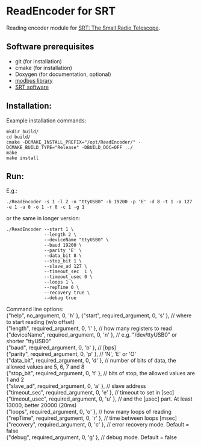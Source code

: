 # ReadEncoder for SRT
Reading encoder module for [SRT: The Small Radio Telescope](https://www.haystack.mit.edu/haystack-public-outreach/srt-the-small-radio-telescope-for-education/).


## Software prerequisites
* git (for installation)
* cmake (for installation)
* Doxygen (for documentation, optional)
* [modbus library](https://github.com/stephane/libmodbus)
* [SRT software](https://www.haystack.mit.edu/haystack-public-outreach/srt-the-small-radio-telescope-for-education/)

## Installation:
Example installation commands:
```
mkdir build/
cd build/
cmake -DCMAKE_INSTALL_PREFIX="/opt/ReadEncoder/" -DCMAKE_BUILD_TYPE="Release" -DBUILD_DOC=OFF ../
make
make install
```

## Run:
E.g.:
```
./ReadEncoder -s 1 -l 2 -n "ttyUSB0" -b 19200 -p 'E' -d 8 -t 1 -a 127 -e 1 -u 0 -o 1 -r 0 -c 1 -g 1
```
or the same in longer version:
```
./ReadEncoder --start 1 \
              --length 2 \
              --deviceName "ttyUSB0" \
              --baud 19200 \
              --parity 'E' \
              --data_bit 8 \
              --stop_bit 1 \
              --slave_ad 127 \
              --timeout_sec  1 \
              --timeout_usec 0 \
              --loops 1 \
              --repTime 0 \
              --recovery true \
              --debug true
```

Command line options:\
{"help",         no_argument,       0,  'h' },
{"start",        required_argument, 0,  's' },  // where to start reading (w/o offset)\
{"length",       required_argument, 0,  'l' },  // how many registers to read\
{"deviceName",   required_argument, 0,  'n' },  // e.g. "/dev/ttyUSB0" or shorter "ttyUSB0"\
{"baud",         required_argument, 0,  'b' },  // [bps]\
{"parity",       required_argument, 0,  'p' },  // 'N', 'E' or 'O'\
{"data_bit",     required_argument, 0,  'd' },  // number of bits of data, the allowed values are 5, 6, 7 and 8\
{"stop_bit",     required_argument, 0,  't' },  // bits of stop, the allowed values are 1 and 2\
{"slave_ad",     required_argument, 0,  'a' },  // slave address\
{"timeout_sec",  required_argument, 0,  'e' },  // timeout to set in [sec]\
{"timeout_usec", required_argument, 0,  'u' },  // and the [μsec] part. At least 13000, better 20000 (20ms)\
{"loops",        required_argument, 0,  'o' },  // how many loops of reading
{"repTime",      required_argument, 0,  'r' },  // time between loops [msec]\
{"recovery",     required_argument, 0,  'c' },  // error recovery mode. Default = false\
{"debug",        required_argument, 0,  'g' },  // debug mode. Default = false